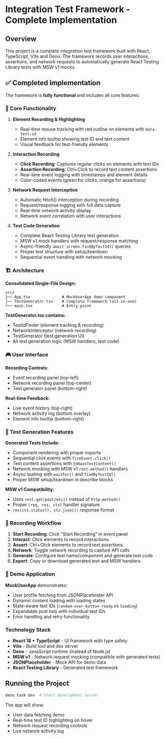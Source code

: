 # Integration Test Framework - Complete Implementation

## Overview
This project is a complete integration test framework built with React, TypeScript, Vite and Deno. The framework records user interactions, assertions, and network requests to automatically generate React Testing Library tests with MSW v1 mocks.

## ✅ Completed Implementation

The framework is **fully functional** and includes all core features:

### 🎯 Core Functionality

1. **Element Recording & Highlighting**
   - Real-time mouse tracking with red outline on elements with `data-test-id`
   - Element info tooltip showing test ID and text content
   - Visual feedback for test-friendly elements

2. **Interaction Recording**
   - **Click Recording**: Captures regular clicks on elements with test IDs
   - **Assertion Recording**: Ctrl+Click to record text content assertions
   - Real-time event logging with timestamps and element details
   - Color-coded events (green for clicks, orange for assertions)

3. **Network Request Interception**
   - Automatic fetch() interception during recording
   - Request/response logging with full data capture
   - Real-time network activity display
   - Network event correlation with user interactions

4. **Test Code Generation**
   - Complete React Testing Library test generation
   - MSW v1 mock handlers with request/response matching
   - Async-friendly `await screen.findByTestId()` queries
   - Proper test structure with setup/teardown
   - Sequential event handling with network mocking

### 🏗️ Architecture

**Consolidated Single-File Design:**
```
src/
├── App.tsx              # MockUserApp demo component
├── TestGenerator.tsx    # Complete framework (all-in-one)
└── main.tsx             # Entry point
```

**TestGenerator.tsx contains:**
- TestIdFinder (element tracking & recording)
- NetworkInterceptor (network recording)
- TestGenerator (test generation UI)
- All test generation logic (MSW handlers, test code)

### 🎮 User Interface

**Recording Controls:**
- Event recording panel (top-left)
- Network recording panel (top-center)  
- Test generator panel (bottom-right)

**Real-time Feedback:**
- Live event history (top-right)
- Network activity log (bottom overlay)
- Element info tooltip (bottom-right)

### 🧪 Test Generation Features

**Generated Tests Include:**
- Component rendering with proper imports
- Sequential click events with `fireEvent.click()`
- Text content assertions with `toHaveTextContent()`
- Network mocking with MSW v1 `rest.method()` handlers
- Async waiting with `waitFor()` and `findByTestId()`
- Proper MSW setup/teardown in describe blocks

**MSW v1 Compatibility:**
- Uses `rest.get/post/etc()` instead of `http.method()`
- Proper `(req, res, ctx)` handler signature
- `res(ctx.status(), ctx.json())` response format

### 🎯 Recording Workflow

1. **Start Recording**: Click "Start Recording" in event panel
2. **Interact**: Click elements to record interactions
3. **Assert**: Ctrl+Click elements to record text assertions  
4. **Network**: Toggle network recording to capture API calls
5. **Generate**: Configure test name/component and generate test code
6. **Export**: Copy or download generated test and MSW handlers

### 🚀 Demo Application

**MockUserApp** demonstrates:
- User profile fetching from JSONPlaceholder API
- Dynamic content loading with loading states
- State-aware test IDs (`random-user-button-ready` vs `loading`)
- Expandable post lists with individual test IDs
- Error handling and retry functionality

### Technology Stack

- **React 18 + TypeScript** - UI framework with type safety
- **Vite** - Build tool and dev server  
- **Deno** - JavaScript runtime (instead of Node.js)
- **MSW v1** - Network request mocking (compatible with generated tests)
- **JSONPlaceholder** - Mock API for demo data
- **React Testing Library** - Generated test framework

## Running the Project

```bash
deno task dev  # Start development server
```

The app will show:
- User data fetching demo
- Real-time test ID highlighting on hover
- Network request recording controls
- Live network activity log